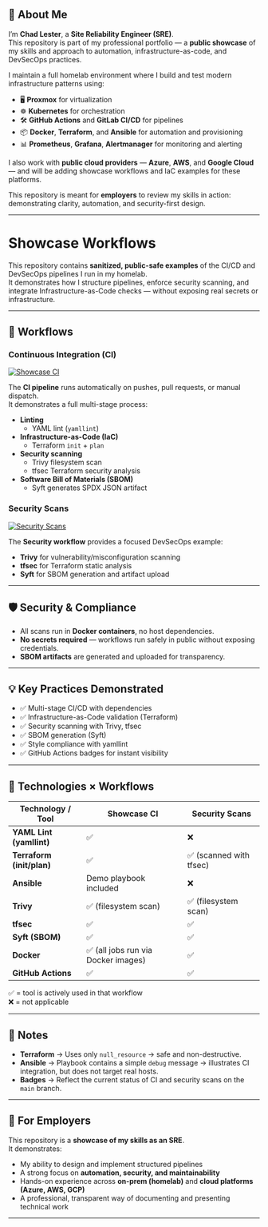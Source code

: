 

## 👋 About Me

I’m **Chad Lester**, a **Site Reliability Engineer (SRE)**.  
This repository is part of my professional portfolio — a **public showcase** of my skills and approach to automation, infrastructure-as-code, and DevSecOps practices.  

I maintain a full homelab environment where I build and test modern infrastructure patterns using:  
- 🖥️ **Proxmox** for virtualization  
- ☸️ **Kubernetes** for orchestration  
- 🛠️ **GitHub Actions** and **GitLab CI/CD** for pipelines  
- 📦 **Docker**, **Terraform**, and **Ansible** for automation and provisioning  
- 📊 **Prometheus**, **Grafana**, **Alertmanager** for monitoring and alerting  

I also work with **public cloud providers** — **Azure**, **AWS**, and **Google Cloud** — and will be adding showcase workflows and IaC examples for these platforms.  

This repository is meant for **employers** to review my skills in action: demonstrating clarity, automation, and security-first design.

---

# Showcase Workflows

This repository contains **sanitized, public-safe examples** of the CI/CD and DevSecOps pipelines I run in my homelab.  
It demonstrates how I structure pipelines, enforce security scanning, and integrate Infrastructure-as-Code checks — without exposing real secrets or infrastructure.

---

## 🚀 Workflows

### Continuous Integration (CI)
[![Showcase CI](https://github.com/chadalanlester/showcase/actions/workflows/ci.yml/badge.svg?branch=main)](https://github.com/chadalanlester/showcase/actions/workflows/ci.yml)

The **CI pipeline** runs automatically on pushes, pull requests, or manual dispatch.  
It demonstrates a full multi-stage process:

- **Linting**  
  - YAML lint (`yamllint`)
- **Infrastructure-as-Code (IaC)**  
  - Terraform `init` + `plan`
- **Security scanning**  
  - Trivy filesystem scan
  - tfsec Terraform security analysis
- **Software Bill of Materials (SBOM)**  
  - Syft generates SPDX JSON artifact

### Security Scans
[![Security Scans](https://github.com/chadalanlester/showcase/actions/workflows/security.yml/badge.svg?branch=main)](https://github.com/chadalanlester/showcase/actions/workflows/security.yml)

The **Security workflow** provides a focused DevSecOps example:
- **Trivy** for vulnerability/misconfiguration scanning  
- **tfsec** for Terraform static analysis  
- **Syft** for SBOM generation and artifact upload  

---

## 🛡️ Security & Compliance

- All scans run in **Docker containers**, no host dependencies.  
- **No secrets required** — workflows run safely in public without exposing credentials.  
- **SBOM artifacts** are generated and uploaded for transparency.  

---

## 💡 Key Practices Demonstrated

- ✅ Multi-stage CI/CD with dependencies  
- ✅ Infrastructure-as-Code validation (Terraform)  
- ✅ Security scanning with Trivy, tfsec  
- ✅ SBOM generation (Syft)  
- ✅ Style compliance with yamllint  
- ✅ GitHub Actions badges for instant visibility  

---

## 🧰 Technologies × Workflows

| Technology / Tool | Showcase CI | Security Scans |
|-------------------|-------------|----------------|
| **YAML Lint (yamllint)** | ✅ | ❌ |
| **Terraform (init/plan)** | ✅ | ✅ (scanned with tfsec) |
| **Ansible** | Demo playbook included | ❌ |
| **Trivy** | ✅ (filesystem scan) | ✅ (filesystem scan) |
| **tfsec** | ✅ | ✅ |
| **Syft (SBOM)** | ✅ | ✅ |
| **Docker** | ✅ (all jobs run via Docker images) | ✅ |
| **GitHub Actions** | ✅ | ✅ |

✅ = tool is actively used in that workflow  
❌ = not applicable  

---

## 📝 Notes

- **Terraform** → Uses only `null_resource` → safe and non-destructive.  
- **Ansible** → Playbook contains a simple `debug` message → illustrates CI integration, but does not target real hosts.  
- **Badges** → Reflect the current status of CI and security scans on the `main` branch.  

---

## 👀 For Employers

This repository is a **showcase of my skills as an SRE**.  
It demonstrates:
- My ability to design and implement structured pipelines  
- A strong focus on **automation, security, and maintainability**  
- Hands-on experience across **on-prem (homelab)** and **cloud platforms (Azure, AWS, GCP)**  
- A professional, transparent way of documenting and presenting technical work  

---
